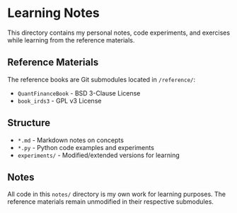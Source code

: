# Learning Notes

This directory contains my personal notes, code experiments, and exercises while learning from the reference materials.

## Reference Materials

The reference books are Git submodules located in `/reference/`:
- `QuantFinanceBook` - BSD 3-Clause License
- `book_irds3` - GPL v3 License

## Structure

- `*.md` - Markdown notes on concepts
- `*.py` - Python code examples and experiments
- `experiments/` - Modified/extended versions for learning

## Notes

All code in this `notes/` directory is my own work for learning purposes. The reference materials remain unmodified in their respective submodules.
